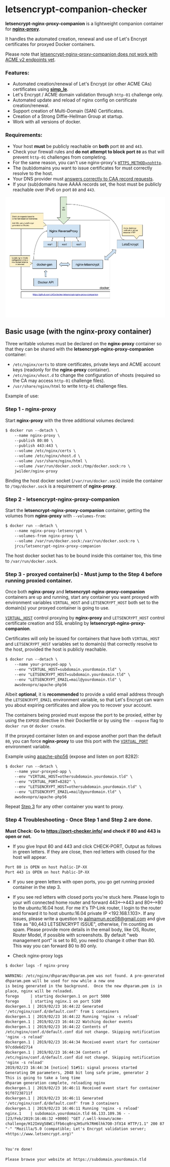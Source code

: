# letsencrypt-companion-checker

**letsencrypt-nginx-proxy-companion** is a lightweight companion container for [**nginx-proxy**](https://github.com/jwilder/nginx-proxy).

It handles the automated creation, renewal and use of Let's Encrypt certificates for proxyed Docker containers.

Please note that [letsencrypt-nginx-proxy-companion does not work with ACME v2 endpoints yet](https://github.com/JrCs/docker-letsencrypt-nginx-proxy-companion/issues/319).

### Features:
* Automated creation/renewal of Let's Encrypt (or other ACME CAs) certificates using [**simp_le**](https://github.com/zenhack/simp_le).
* Let's Encrypt / ACME domain validation through `http-01` challenge only.
* Automated update and reload of nginx config on certificate creation/renewal.
* Support creation of Multi-Domain (SAN) Certificates.
* Creation of a Strong Diffie-Hellman Group at startup.
* Work with all versions of docker.

### Requirements:
* Your host **must** be publicly reachable on **both** port `80` and `443`.
* Check your firewall rules and **do not attempt to block port `80`** as that will prevent `http-01` challenges from completing.
* For the same reason, you can't use nginx-proxy's [`HTTPS_METHOD=nohttp`](https://github.com/jwilder/nginx-proxy#how-ssl-support-works).
* The (sub)domains you want to issue certificates for must correctly resolve to the host.
* Your DNS provider must [answers correctly to CAA record requests](https://letsencrypt.org/docs/caa/).
* If your (sub)domains have AAAA records set, the host must be publicly reachable over IPv6 on port `80` and `443`.

![schema](https://github.com/JrCs/docker-letsencrypt-nginx-proxy-companion/blob/master/schema.png)

## Basic usage (with the nginx-proxy container)

Three writable volumes must be declared on the **nginx-proxy** container so that they can be shared with the **letsencrypt-nginx-proxy-companion** container:

* `/etc/nginx/certs` to store certificates, private keys and ACME account keys (readonly for the **nginx-proxy** container).
* `/etc/nginx/vhost.d` to change the configuration of vhosts (required so the CA may access `http-01` challenge files).
* `/usr/share/nginx/html` to write `http-01` challenge files.

Example of use:

### Step 1 - nginx-proxy

Start **nginx-proxy** with the three additional volumes declared:

```shell
$ docker run --detach \
    --name nginx-proxy \
    --publish 80:80 \
    --publish 443:443 \
    --volume /etc/nginx/certs \
    --volume /etc/nginx/vhost.d \
    --volume /usr/share/nginx/html \
    --volume /var/run/docker.sock:/tmp/docker.sock:ro \
    jwilder/nginx-proxy
```

Binding the host docker socket (`/var/run/docker.sock`) inside the container to `/tmp/docker.sock` is a requirement of **nginx-proxy**.

### Step 2 - letsencrypt-nginx-proxy-companion

Start the **letsencrypt-nginx-proxy-companion** container, getting the volumes from **nginx-proxy** with `--volumes-from`:

```shell
$ docker run --detach \
    --name nginx-proxy-letsencrypt \
    --volumes-from nginx-proxy \
    --volume /var/run/docker.sock:/var/run/docker.sock:ro \
    jrcs/letsencrypt-nginx-proxy-companion
```

The host docker socket has to be bound inside this container too, this time to `/var/run/docker.sock`.

### Step 3 - proxyed container(s) - Must jump to the Step 4 before running proxied container.

Once both **nginx-proxy** and **letsencrypt-nginx-proxy-companion** containers are up and running, start any container you want proxyed with environment variables `VIRTUAL_HOST` and `LETSENCRYPT_HOST` both set to the domain(s) your proxyed container is going to use.

[`VIRTUAL_HOST`](https://github.com/jwilder/nginx-proxy#usage) control proxying by **nginx-proxy** and `LETSENCRYPT_HOST` control certificate creation and SSL enabling by **letsencrypt-nginx-proxy-companion**.

Certificates will only be issued for containers that have both `VIRTUAL_HOST` and `LETSENCRYPT_HOST` variables set to domain(s) that correctly resolve to the host, provided the host is publicly reachable.

```shell
$ docker run --detach \
    --name your-proxyed-app \
    --env "VIRTUAL_HOST=subdomain.yourdomain.tld" \
    --env "LETSENCRYPT_HOST=subdomain.yourdomain.tld" \
    --env "LETSENCRYPT_EMAIL=mail@yourdomain.tld" \
    awsdevopro/apache-php56
```

Albeit **optional**, it is **recommended** to provide a valid email address through the `LETSENCRYPT_EMAIL` environment variable, so that Let's Encrypt can warn you about expiring certificates and allow you to recover your account.

The containers being proxied must expose the port to be proxied, either by using the `EXPOSE` directive in their Dockerfile or by using the `--expose` flag to `docker run` or `docker create`.

If the proxyed container listen on and expose another port than the default `80`, you can force **nginx-proxy** to use this port with the [`VIRTUAL_PORT`](https://github.com/jwilder/nginx-proxy#multiple-ports) environment variable.

Example using [apache-php56](https://hub.docker.com/r/awsdevopro/apache-php56) (expose and listen on port 8282):

```shell
$ docker run --detach \
    --name your-proxyed-app \
    --env "VIRTUAL_HOST=othersubdomain.yourdomain.tld" \
    --env "VIRTUAL_PORT=8282" \
    --env "LETSENCRYPT_HOST=othersubdomain.yourdomain.tld" \
    --env "LETSENCRYPT_EMAIL=mail@yourdomain.tld" \
    awsdevopro/apache-php56
```

Repeat [Step 3](#step-3---proxyed-containers) for any other container you want to proxy.


### Step 4 Troubleshooting - Once Step 1 and Step 2 are done.

**Must Check: Go to https://port-checker.info/ and check if 80 and 443 is open or not.**

* If you give Input 80 and 443 and click CHECK-PORT, Output as follows in green letters. If they are close, then red letters with closed for the host will appear. 
```
Port 80 is OPEN on host Public-IP-XX
Port 443 is OPEN on host Public-IP-XX 
```
* If you see green letters with open ports, you go get running proxied container in the step 3. 

* If you see red letters with closed ports you're stuck here. Please login to your wifi connected home router and forward 443<-->443 and 80<-->80 to the ubuntu:16.04 host. For me it's TP-Link router, I login to the router and forward it to host ubuntu:16.04 private IP <192.168.1.103>. If any issues, please write a question to <aalmamun.ece08@gmail.com> and give Title as "80,443 LETSENCRYPT ISSUE", otherwise, I'm counting as spam. Please provide more details in the email body, like OS, Router, Router Model, if possible with screenshots. By default "web management port" is set to 80, you need to change it other than 80. This way you can forward 80 to 80 only.



* Check nginx-proxy logs 
```
$ docker logs -f nginx-proxy

WARNING: /etc/nginx/dhparam/dhparam.pem was not found. A pre-generated dhparam.pem will be used for now while a new one
is being generated in the background.  Once the new dhparam.pem is in place, nginx will be reloaded.
forego     | starting dockergen.1 on port 5000
forego     | starting nginx.1 on port 5100
dockergen.1 | 2019/02/23 16:44:22 Generated '/etc/nginx/conf.d/default.conf' from 1 containers
dockergen.1 | 2019/02/23 16:44:22 Running 'nginx -s reload'
dockergen.1 | 2019/02/23 16:44:22 Watching docker events
dockergen.1 | 2019/02/23 16:44:22 Contents of /etc/nginx/conf.d/default.conf did not change. Skipping notification 'nginx -s reload'
dockergen.1 | 2019/02/23 16:44:34 Received event start for container 97cdde6d2714
dockergen.1 | 2019/02/23 16:44:34 Contents of /etc/nginx/conf.d/default.conf did not change. Skipping notification 'nginx -s reload'
2019/02/23 16:44:34 [notice] 51#51: signal process started
Generating DH parameters, 2048 bit long safe prime, generator 2
This is going to take a long time
dhparam generation complete, reloading nginx
dockergen.1 | 2019/02/23 16:46:11 Received event start for container 91f07238711f
dockergen.1 | 2019/02/23 16:46:11 Generated '/etc/nginx/conf.d/default.conf' from 3 containers
dockergen.1 | 2019/02/23 16:46:11 Running 'nginx -s reload'
nginx.1    | subdomain.yourdomain.tld 66.133.109.36 - - [23/Feb/2019:16:46:32 +0000] "GET /.well-known/acme-challenge/H12ImVg58WCifFb6cq0rqJHSuYk7RH6lhk7O0-3fX14 HTTP/1.1" 200 87 "-" "Mozilla/5.0 (compatible; Let's Encrypt validation server; +https://www.letsencrypt.org)"


You're done!

Please browse your website at https://subdomain.yourdomain.tld
```
